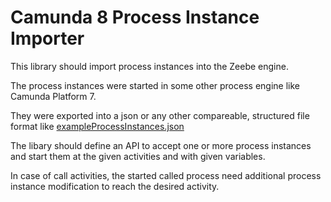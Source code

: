 # Camunda 8 Process Instance Importer

This library should import process instances into the Zeebe engine.

The process instances were started in some other process engine like Camunda
Platform 7.

They were exported into a json or any other compareable, structured file format
like [exampleProcessInstances.json](exampleProcessInstances.json)

The libary should define an API to accept one or more process instances and
start them at the given activities and with given variables.

In case of call activities, the started called process need additional process
instance modification to reach the desired activity.
